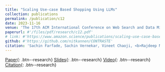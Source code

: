 ```yaml
---
title: "Scaling Use-case Based Shopping Using LLMs"
collection: publications
permalink: /publication/c12
date: 2023-11-16
venue: 'The 17th ACM International Conference on Web Search and Data Mining, <b>WSDM 2024</b> (Industry)'
paperurl: #'/files/pdf/research/c12.pdf'
# link: #'https://www.amazon.science/publications/scaling-use-case-based-shopping-using-llms'
github: #'https://github.com/nitkannen/CONTRASTE'
citation: 'Sachin Farfade, Sachin Vernekar, Vineet Chaoji, <b>Rajdeep Mukherjee</b>'
---
```


[Paper](/files/pdf/research/c12.pdf){: .btn--research} [Slides](https://docs.google.com/presentation/d/e/2PACX-1vSNmrpE9MpjalcatKI-B2Pm1k0fx-mzHGfv2-p8o_2LudBhJsCu4LFsmFmIvUkfpnsfl24SIkwZxPwO/pub?start=true&loop=false&delayms=5000){: .btn--research} [Video](https://drive.google.com/file/d/1YdKCOIcyH48M57qthMLa_Mb91LY9ifuv/view){: .btn--research} [Citation](https://dl.acm.org/doi/10.1145/3616855.3635748){: .btn--research}
